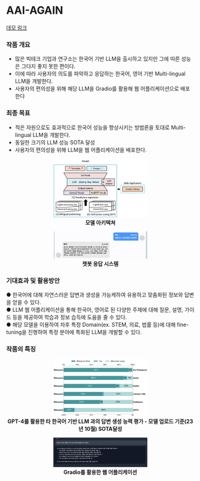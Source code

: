 # AAI-AGAIN  
[데모 링크](https://6dfa26a6fd3bfb6a31.gradio.live)

### 작품 개요
- 많은 빅테크 기업과 연구소는 한국어 기반 LLM을 출시하고 있지만 그에 따른 성능은 그다지 좋지 못한 편이다.
- 이에 따라 사용자의 의도를 파악하고 응답하는 한국어, 영어 기반 Multi-lingual LLM을 개발한다.
- 사용자의 편의성을 위해 해당 LLM을 Gradio를 활용해 웹 어플리케이션으로 배포한다  

### 최종 목표  
- 적은 자원으로도 효과적으로 한국어 성능을 향상시키는 방법론을 토대로 Multi-lingual LLM을 개발한다.
- 동일한 크기의 LLM 성능 SOTA 달성
- 사용자의 편의성을 위해 LLM을 웹 어플리케이션을 배포한다.

<p align="center">
  <img src="figs/model_architecture.png" alt="모델 아키텍쳐" width="50%" />
  <br>
  <b>모델 아키텍쳐</b>
</p>

<p align="center">
  <img src="figs/chatbot_system.png" alt="챗봇 응답 시스템" width="50%" />
  <br>
  <b>챗봇 응답 시스템</b>
</p>

### 기대효과 및 활용방안
● 한국어에 대해 자연스러운 답변과 생성을 가능케하여 유용하고 맞춤화된 정보와 답변을 얻을 수 있다.  
● LLM 웹 어플리케이션을 통해 한국어, 영어로 된 다양한 주제에 대해 질문, 설명, 가이드 등을 제공하여 학습과 정보 습득에 도움을 줄 수 있다.  
● 해당 모델을 이용하여 차후 특정 Domain(ex. STEM, 의료, 법률 등)에 대해 fine-tuning을 진행하여  특정 분야에 특화된 LLM을 개발할 수 있다.  


### 작품의 특징  

<p align="center">
  <img src="figs/evaluation.png" alt="GPT-4를 활용한 타 한국어 기반 LLM 과의 답변 생성 능력 평가 " width="50%" />
  <br>
  <b>GPT-4를 활용한 타 한국어 기반 LLM 과의 답변 생성 능력 평가 - 모델 업로드 기준(23년 10월) SOTA달성</b>
</p>


<p align="center">
  <img src="figs/web_application.png" alt="Gradio를 활용한 웹 어플리케이션" width="50%" />
  <br>
  <b>Gradio를 활용한 웹 어플리케이션</b>
</p>
